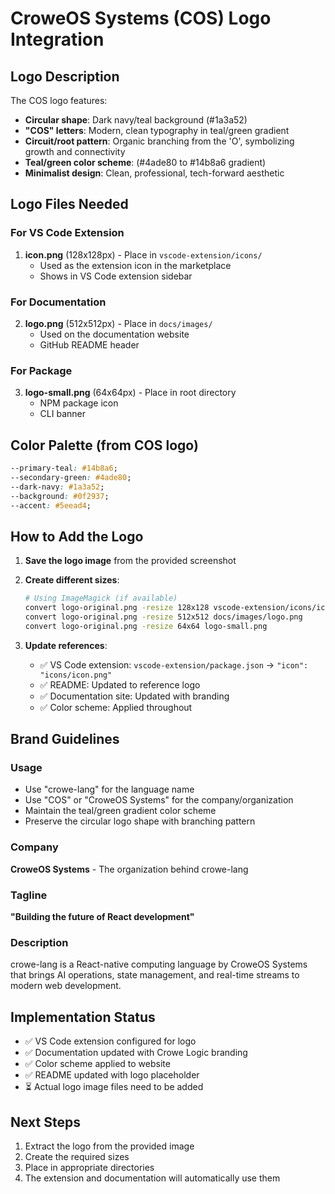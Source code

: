 # CroweOS Systems (COS) Logo Integration

## Logo Description
The COS logo features:
- **Circular shape**: Dark navy/teal background (#1a3a52)
- **"COS" letters**: Modern, clean typography in teal/green gradient
- **Circuit/root pattern**: Organic branching from the 'O', symbolizing growth and connectivity
- **Teal/green color scheme**: (#4ade80 to #14b8a6 gradient)
- **Minimalist design**: Clean, professional, tech-forward aesthetic

## Logo Files Needed

### For VS Code Extension
1. **icon.png** (128x128px) - Place in `vscode-extension/icons/`
   - Used as the extension icon in the marketplace
   - Shows in VS Code extension sidebar

### For Documentation
2. **logo.png** (512x512px) - Place in `docs/images/`
   - Used on the documentation website
   - GitHub README header

### For Package
3. **logo-small.png** (64x64px) - Place in root directory
   - NPM package icon
   - CLI banner

## Color Palette (from COS logo)
```css
--primary-teal: #14b8a6;
--secondary-green: #4ade80;
--dark-navy: #1a3a52;
--background: #0f2937;
--accent: #5eead4;
```

## How to Add the Logo

1. **Save the logo image** from the provided screenshot
2. **Create different sizes**:
   ```bash
   # Using ImageMagick (if available)
   convert logo-original.png -resize 128x128 vscode-extension/icons/icon.png
   convert logo-original.png -resize 512x512 docs/images/logo.png
   convert logo-original.png -resize 64x64 logo-small.png
   ```

3. **Update references**:
   - ✅ VS Code extension: `vscode-extension/package.json` → `"icon": "icons/icon.png"`
   - ✅ README: Updated to reference logo
   - ✅ Documentation site: Updated with branding
   - ✅ Color scheme: Applied throughout

## Brand Guidelines

### Usage
- Use "crowe-lang" for the language name
- Use "COS" or "CroweOS Systems" for the company/organization
- Maintain the teal/green gradient color scheme
- Preserve the circular logo shape with branching pattern

### Company
**CroweOS Systems** - The organization behind crowe-lang

### Tagline
**"Building the future of React development"**

### Description
crowe-lang is a React-native computing language by CroweOS Systems that brings AI operations, state management, and real-time streams to modern web development.

## Implementation Status
- ✅ VS Code extension configured for logo
- ✅ Documentation updated with Crowe Logic branding
- ✅ Color scheme applied to website
- ✅ README updated with logo placeholder
- ⏳ Actual logo image files need to be added

## Next Steps
1. Extract the logo from the provided image
2. Create the required sizes
3. Place in appropriate directories
4. The extension and documentation will automatically use them